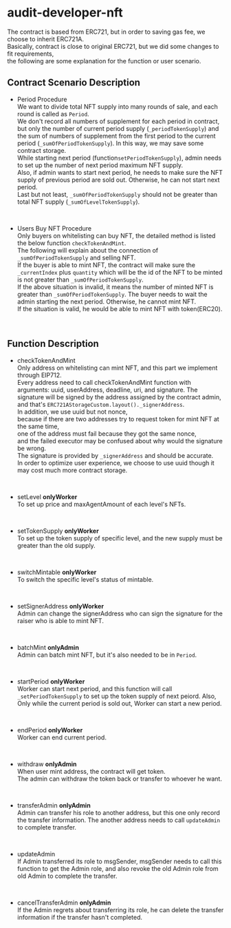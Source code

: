 # audit-developer-nft

The contract is based from ERC721, but in order to saving gas fee, we choose to inherit ERC721A.\
Basically, contract is close to original ERC721, but we did some changes to fit requirements,\
the following are some explanation for the function or user scenario.

## Contract Scenario Description
- Period Procedure\
  We want to divide total NFT supply into many rounds of sale, and each round is called as `Period`.\
  We don't record all numbers of supplement for each period in contract, but only the number of current period supply (`_periodTokenSupply`) and the sum of numbers of supplement from the first period to the current period (`_sumOfPeriodTokenSupply`). In this way, we may save some contract storage.\
  While starting next period (function`setPeriodTokenSupply`), admin needs to set up the number of next period maximum NFT supply.\
  Also, if admin wants to start next period, he needs to make sure the NFT supply of previous period are sold out. Otherwise, he can not start next period.\
  Last but not least, `_sumOfPeriodTokenSupply` should not be greater than total NFT supply (`_sumOfLevelTokenSupply`).
</br>

- Users Buy NFT Procedure\
  Only buyers on whitelisting can buy NFT, the detailed method is listed the below function `checkTokenAndMint`.\
  The following will explain about the connection of `_sumOfPeriodTokenSupply` and selling NFT.\
  If the buyer is able to mint NFT, the contract will make sure the `_currentIndex` plus `quantity` which will be the id of the NFT to be minted is not greater than `_sumOfPeriodTokenSupply`.\
  If the above situation is invalid, it means the number of minted NFT is greater than `_sumOfPeriodTokenSupply`. The buyer needs to wait the admin starting the next period. Otherwise, he cannot mint NFT.\
  If the situation is valid, he would be able to mint NFT with token(ERC20).
</br>

## Function Description
- checkTokenAndMint\
  Only address on whitelisting can mint NFT, and this part we implement through EIP712.\
  Every address need to call checkTokenAndMint function with arguments: uuid, userAddress, deadline, uri, and signature.
  The signature will be signed by the address assigned by the contract admin, and that's `ERC721AStorageCustom.layout()._signerAddress`.\
  In addition, we use uuid but not nonce,\
  because if there are two addresses try to request token for mint NFT at the same time,\
  one of the address must fail because they got the same nonce,\
  and the failed executor may be confused about why would the signature be wrong.\
  The signature is provided by `_signerAddress` and should be accurate.\
  In order to optimize user experience, we choose to use uuid though it may cost much more contract storage.
</br>

- setLevel **onlyWorker**\
  To set up price and maxAgentAmount of each level's NFTs.
</br>

- setTokenSupply **onlyWorker**\
  To set up the token supply of specific level, and the new supply must be greater than the old supply.
</br>

- switchMintable **onlyWorker**\
  To switch the specific level's status of mintable.
</br>

- setSignerAddress **onlyWorker**\
  Admin can change the signerAddress who can sign the signature for the raiser who is able to mint NFT.
</br>

- batchMint **onlyAdmin**\
  Admin can batch mint NFT, but it's also needed to be in `Period`.
</br>

- startPeriod **onlyWorker**\
  Worker can start next period, and this function will call `_setPeriodTokenSupply` to set up the token supply of next peiord. Also, Only while the current period is sold out, Worker can start a new period.
</br>

- endPeriod **onlyWorker**\
  Worker can end current period.
</br>

- withdraw **onlyAdmin**\
  When user mint address, the contract will get token.\
  The admin can withdraw the token back or transfer to whoever he want.
</br>

- transferAdmin **onlyAdmin**\
  Admin can transfer his role to another address, but this one only record the transfer information. The another address needs to call `updateAdmin` to complete transfer.
</br>

- updateAdmin\
  If Admin transferred its role to msgSender, msgSender needs to call this function to get the Admin role, and also revoke the old Admin role from old Admin to complete the transfer.
</br>

- cancelTransferAdmin **onlyAdmin**\
  If the Admin regrets about transferring its role, he can delete the transfer information if the transfer hasn't completed.
</br>